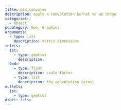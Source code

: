 ```yaml
---
title: pix_convolve
description: apply a convolution kernel to an image
categories:
  - object
pdcategory: Gem, Graphics
arguments:
  - type: list
    description: matrix dimensions
inlets:
  1st:
    - type: gemlist
      description:
  2nd:
    - type: float
      description: scale factor
    - type: list
      description: the convolution kernel
outlets:
  1st:
    - type: gemlist
draft: false
---
```

